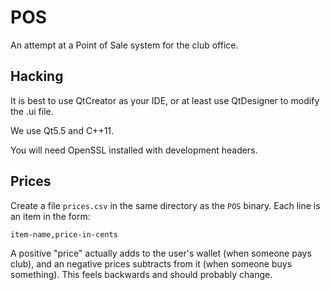 # POS

An attempt at a Point of Sale system for the club office.

## Hacking ##

It is best to use QtCreator as your IDE, or at least use QtDesigner to modify
the .ui file.

We use Qt5.5 and C++11.

You will need OpenSSL installed with development headers.

## Prices ##

Create a file `prices.csv` in the same directory as the `POS` binary. Each
line is an item in the form:

```
item-name,price-in-cents
```

A positive "price" actually adds to the user's wallet (when someone pays club),
and an negative prices subtracts from it (when someone buys something). This
feels backwards and should probably change.


